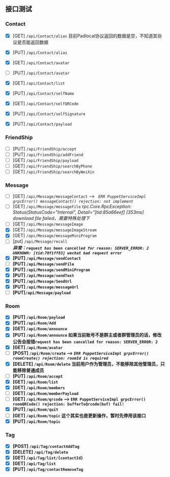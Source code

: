 

## 接口测试

### Contact
- [x] [GET] `/api/Contact/alias` 目前Padlocal协议返回的数据是空，不知道其协议是否能返回数据
- [x] [PUT] `/api/Contact/alias`
- [x] [GET] `/api/Contact/avatar`
- [ ] [PUT] `/api/Contact/avatar`
- [x] [GET] `/api/Contact/list`
- [x] [PUT] `/api/Contact/selfName`
- [x] [GET] `/api/Contact/selfQRCode`
- [x] [PUT] `/api/Contact/selfSignature` 
- [x] [PUT] `/api/Contact/payload`


### FriendShip
- [ ] [PUT] `/api/FriendShip/accept`
- [ ] [PUT] `/api/FriendShip/addFriend`
- [ ] [GET] `/api/FriendShip/payload`
- [ ] [GET] `/api/FriendShip/searchByPhone`
- [ ] [GET] `/api/FriendShip/searchByWeiXin`

### Message
- [ ] [GET] `​/api​/Message​/messageContact` --> *` ERR PuppetServiceImpl grpcError() messageContact() rejection: not implement`*
- [ ] [GET] `/api/Message/messageFile` *rpc.Core.RpcException: Status(StatusCode="Internal", Detail="[tid:85a66eef] [353ms] download file failed，需要特殊处理下*
- [ ] [GET] `/api/Message/messageImage`
- [x] [GET] `/api/Message/messageImageStream`
- [x] [GET] `/api/Message/messageMiniProgram`
- [ ] [put] `/api/Message/recall`  
    *__异常：`request has been cancelled for reason: SERVER_ERROR: 2 UNKNOWN: [tid:70f1ff83] wechat bad request error`<strong>__*
- [x] [PUT] `/api/Message/sendContact`
- [ ] [PUT] `/api/Message/sendFile`
- [x] [PUT] `/api/Message/sendMiniProgram`
- [x] [PUT] `/api/Message/sendText`
- [x] [PUT] `/api/Message/SendUrl`
- [x] [PUT] `/api/Message/messageUrl`
- [ ] [PUT]`/api/Message/payload`

### Room
- [x] [PUT] `/api/Room/payload`
- [x] [PUT] `/api/Room/Add`
- [x] [GET] `/api/Room/announce`
- [x] [PUT] `/api/Room/announce` 如果当前账号不是群主或者群管理员的话，修改公告会报错`request has been cancelled for reason: SERVER_ERROR: 2`
- [x] [GET] `/api/Room/avatar`
- [ ] [POST] `/api/Room/create` --> *`ERR PuppetServiceImpl grpcError() roomCreate() rejection: roomId is required`*
- [x] [DELETE] `/api/Room/delete` 当前用户作为管理员，不能移除其他管理员，只能移除普通成员
- [ ] [PUT] `/api/Room/accept`
- [x] [GET] `/api/Room/list`
- [x] [GET] `/api/Room/members`
- [ ] [GET] `/api/Room/memberPayload`
- [ ] [GET] `/api/Room/qrcode` --> `ERR PuppetServiceImpl grpcError() roomQRCode() rejection: bufferToQrcode(buf) fail!`
- [x] [PUT] `/api/Room/quit`
- [ ] [GET] `/api/Room/topic` 这个其实也是更新操作，暂时先停用该接口
- [x] [PUT] `/api/Room/topic`

### Tag
- [x] [POST] `/api/Tag/contactAddTag`
- [x] [DELETE] `/api/Tag/delete`
- [x] [GET] `/api/Tag/list/{contactId}`
- [x] [GET] `/api/Tag/list`
- [x] [PUT] `/api/Tag/contactRemoveTag`